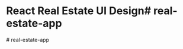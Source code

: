 # React Real Estate UI Design#   r e a l - e s t a t e - a p p  
 #   r e a l - e s t a t e - a p p  
 
